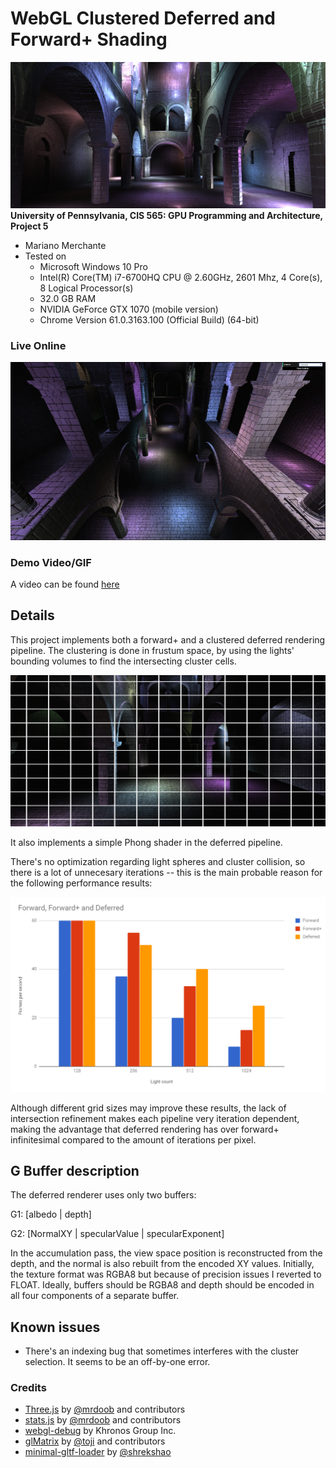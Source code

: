 WebGL Clustered Deferred and Forward+ Shading
======================

![](images/header.png)
**University of Pennsylvania, CIS 565: GPU Programming and Architecture, Project 5**

* Mariano Merchante
* Tested on
  * Microsoft Windows 10 Pro
  * Intel(R) Core(TM) i7-6700HQ CPU @ 2.60GHz, 2601 Mhz, 4 Core(s), 8 Logical Processor(s)
  * 32.0 GB RAM
  * NVIDIA GeForce GTX 1070 (mobile version)
  * Chrome Version 61.0.3163.100 (Official Build) (64-bit)

### Live Online

[![](img/thumb.png)](http://TODO.github.io/Project5B-WebGL-Deferred-Shading)

### Demo Video/GIF

A video can be found [here](https://vimeo.com/240225834)

## Details

This project implements both a forward+ and a clustered deferred rendering pipeline. The clustering is done in frustum space, by using the lights' bounding volumes to find the intersecting cluster cells.

![](images/grids.png)

It also implements a simple Phong shader in the deferred pipeline.

There's no optimization regarding light spheres and cluster collision, so there is a lot of unnecesary iterations -- this is the main probable reason for the following performance results:

![](images/perf.png)

Although different grid sizes may improve these results, the lack of intersection refinement makes each pipeline very iteration dependent, making the advantage that deferred rendering has over forward+ infinitesimal compared to the amount of iterations per pixel.

## G Buffer description

The deferred renderer uses only two buffers:

G1: [albedo | depth]

G2: [NormalXY | specularValue | specularExponent]

In the accumulation pass, the view space position is reconstructed from the depth, and the normal is also rebuilt from the encoded XY values. Initially, the texture format was RGBA8 but because of precision issues I reverted to FLOAT. Ideally, buffers should be RGBA8 and depth should be encoded in all four components of a separate buffer.

## Known issues

- There's an indexing bug that sometimes interferes with the cluster selection. It seems to be an off-by-one error.

### Credits

* [Three.js](https://github.com/mrdoob/three.js) by [@mrdoob](https://github.com/mrdoob) and contributors
* [stats.js](https://github.com/mrdoob/stats.js) by [@mrdoob](https://github.com/mrdoob) and contributors
* [webgl-debug](https://github.com/KhronosGroup/WebGLDeveloperTools) by Khronos Group Inc.
* [glMatrix](https://github.com/toji/gl-matrix) by [@toji](https://github.com/toji) and contributors
* [minimal-gltf-loader](https://github.com/shrekshao/minimal-gltf-loader) by [@shrekshao](https://github.com/shrekshao)
